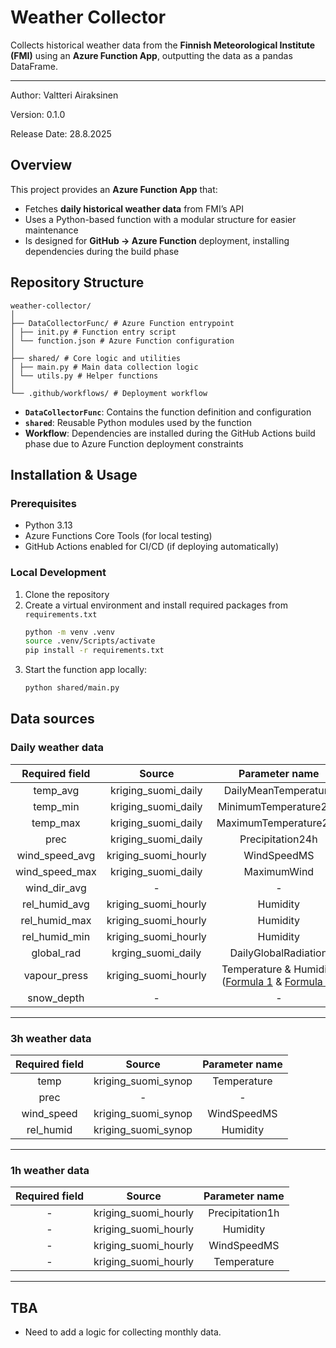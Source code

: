# Weather Collector

Collects historical weather data from the **Finnish Meteorological Institute (FMI)** using an **Azure Function App**, outputting the data as a pandas DataFrame.

---

Author:
Valtteri Airaksinen

Version:
0.1.0

Release Date:
28.8.2025


## Overview
This project provides an **Azure Function App** that:

- Fetches **daily historical weather data** from FMI’s API  
- Uses a Python-based function with a modular structure for easier maintenance  
- Is designed for **GitHub → Azure Function** deployment, installing dependencies during the build phase

## Repository Structure
```
weather-collector/
│
├── DataCollectorFunc/ # Azure Function entrypoint
│ ├── init.py # Function entry script
│ └── function.json # Azure Function configuration
│
├── shared/ # Core logic and utilities
│ ├── main.py # Main data collection logic
│ └── utils.py # Helper functions
│
└── .github/workflows/ # Deployment workflow
```

- **`DataCollectorFunc`**: Contains the function definition and configuration  
- **`shared`**: Reusable Python modules used by the function  
- **Workflow**: Dependencies are installed during the GitHub Actions build phase due to Azure Function deployment constraints  


## Installation & Usage

### Prerequisites
- Python 3.13
- Azure Functions Core Tools (for local testing)  
- GitHub Actions enabled for CI/CD (if deploying automatically)

### Local Development
1. Clone the repository
2. Create a virtual environment and install required packages from `requirements.txt`
    ```bash
    python -m venv .venv
    source .venv/Scripts/activate
    pip install -r requirements.txt
3. Start the function app locally:
   ```bash
   python shared/main.py
   ```
## Data sources

### Daily weather data

| Required field | Source | Parameter name |
|:-:|:-:|:-:|
| temp_avg | kriging_suomi_daily | DailyMeanTemperature |
| temp_min | kriging_suomi_daily | MinimumTemperature24h |
| temp_max | kriging_suomi_daily | MaximumTemperature24h |
| prec | kriging_suomi_daily | Precipitation24h |
| wind_speed_avg | kriging_suomi_hourly | WindSpeedMS |
| wind_speed_max | kriging_suomi_daily | MaximumWind |
| wind_dir_avg | - | - |
| rel_humid_avg | kriging_suomi_hourly | Humidity |
| rel_humid_max | kriging_suomi_hourly | Humidity |
| rel_humid_min | kriging_suomi_hourly | Humidity |
| global_rad | krging_suomi_daily | DailyGlobalRadiation |
| vapour_press | kriging_suomi_hourly | Temperature & Humidity ([Formula 1](https://www.vaisala.com/fi/expert-article/relative-humidity-how-is-it-defined-and-calculated) & [Formula 2](https://www.vaisala.com/fi/lp/make-your-job-easier-humidity-conversion-formulas))  |
| snow_depth | - | - |

---

### 3h weather data
| Required field | Source | Parameter name |
|:-:|:-:|:-:|
| temp | kriging_suomi_synop | Temperature |
| prec | - | - |
| wind_speed | kriging_suomi_synop | WindSpeedMS |
| rel_humid | kriging_suomi_synop | Humidity |

---

### 1h weather data
| Required field | Source | Parameter name |
|:-:|:-:|:-:|
| - | kriging_suomi_hourly | Precipitation1h |
| - | kriging_suomi_hourly | Humidity |
| - | kriging_suomi_hourly | WindSpeedMS |
| - | kriging_suomi_hourly | Temperature |

---

## TBA

- Need to add a logic for collecting monthly data.